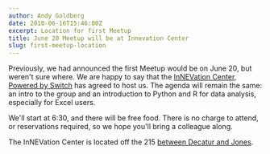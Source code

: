 ```yaml
---
author: Andy Goldberg
date: 2018-06-16T15:46:00Z
excerpt: Location for first Meetup
title: June 20 Meetup will be at Innevation Center
slug: first-meetup-location
---
```


Previously, we had announced the first Meetup would be on June 20, but weren't sure where. We are happy to say that the [InNEVation Center, Powered by Switch](https://www.innevation.com/) has agreed to host us. The agenda will remain the same: an intro to the group and an introduction to Python and R for data analysis, especially for Excel users.

We'll start at 6:30, and there will be free food. There is no charge to attend, or reservations required, so we hope you'll bring a colleague along.

The InNEVation Center is located off the 215 [between Decatur and Jones](https://www.google.com/maps/place/The+Innevation+Center/@36.0665333,-115.2192654,15.75z/data=!4m5!3m4!1s0x0:0x4f1c35e8f68b2e74!8m2!3d36.0666193!4d-115.2136257).